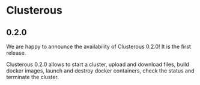 # Clusterous

## 0.2.0

We are happy to announce the availability of Clusterous 0.2.0! It is the first release.

Clusterous 0.2.0 allows to start a cluster, upload and download files, build docker images, launch and destroy docker containers, check the status and terminate the cluster.
